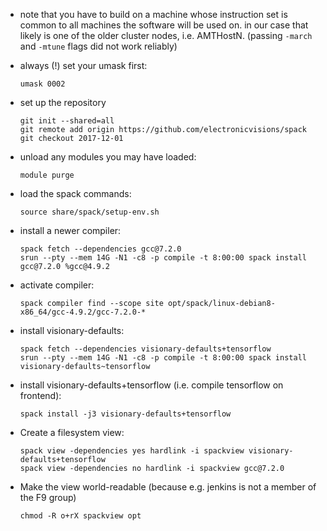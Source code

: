 - note that you have to build on a machine whose instruction set is
  common to all machines the software will be used on.  in our case
  that likely is one of the older cluster nodes, i.e. AMTHostN.
  (passing `-march` and `-mtune` flags did not work reliably)

- always (!) set your umask first:
  ```
  umask 0002
  ```

- set up the repository
  ```
  git init --shared=all
  git remote add origin https://github.com/electronicvisions/spack
  git checkout 2017-12-01
  ```

- unload any modules you may have loaded:
  ```
  module purge
  ```

- load the spack commands:
  ```
  source share/spack/setup-env.sh
  ```

- install a newer compiler:
  ```
  spack fetch --dependencies gcc@7.2.0
  srun --pty --mem 14G -N1 -c8 -p compile -t 8:00:00 spack install gcc@7.2.0 %gcc@4.9.2
  ```

- activate compiler:
  ```
  spack compiler find --scope site opt/spack/linux-debian8-x86_64/gcc-4.9.2/gcc-7.2.0-*
  ```

- install visionary-defaults:
  ```
  spack fetch --dependencies visionary-defaults+tensorflow
  srun --pty --mem 14G -N1 -c8 -p compile -t 8:00:00 spack install visionary-defaults~tensorflow
  ```

- install visionary-defaults+tensorflow (i.e. compile tensorflow on frontend):
  ```
  spack install -j3 visionary-defaults+tensorflow
  ```

- Create a filesystem view:
  ```
  spack view -dependencies yes hardlink -i spackview visionary-defaults+tensorflow
  spack view -dependencies no hardlink -i spackview gcc@7.2.0
  ```

- Make the view world-readable (because e.g. jenkins is not a member of the F9 group)
  ```
  chmod -R o+rX spackview opt
  ```
